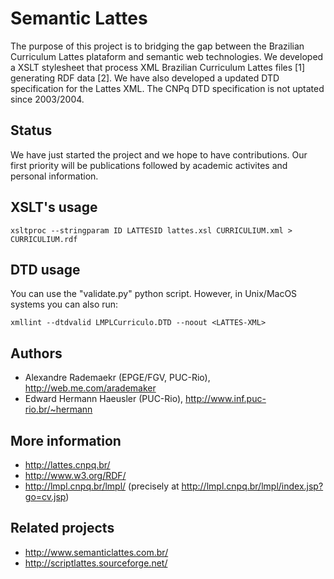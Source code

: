 
# Semantic Lattes

The purpose of this project is to bridging the gap between the
Brazilian Curriculum Lattes plataform and semantic web
technologies. We developed a XSLT stylesheet that process XML
Brazilian Curriculum Lattes files [1] generating RDF data [2]. We have
also developed a updated DTD specification for the Lattes XML. The
CNPq DTD specification is not uptated since 2003/2004.


## Status

We have just started the project and we hope to have
contributions. Our first priority will be publications followed by
academic activites and personal information.


## XSLT's usage


    xsltproc --stringparam ID LATTESID lattes.xsl CURRICULIUM.xml > CURRICULIUM.rdf


## DTD usage


You can use the "validate.py" python script. However, in Unix/MacOS
systems you can also run:

    xmllint --dtdvalid LMPLCurriculo.DTD --noout <LATTES-XML> 


## Authors


 * Alexandre Rademaekr (EPGE/FGV, PUC-Rio), http://web.me.com/arademaker
 * Edward Hermann Haeusler (PUC-Rio), http://www.inf.puc-rio.br/~hermann


## More information


 * http://lattes.cnpq.br/
 * http://www.w3.org/RDF/
 * http://lmpl.cnpq.br/lmpl/ (precisely at http://lmpl.cnpq.br/lmpl/index.jsp?go=cv.jsp)


## Related projects

 * http://www.semanticlattes.com.br/
 * http://scriptlattes.sourceforge.net/

